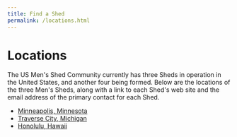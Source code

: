 ```yaml
---
title: Find a Shed
permalink: /locations.html
---
```

# Locations
The US Men's Shed Community currently has three Sheds in operation in the United States, and another four being formed. Below are the locations of the three Men's Sheds, along with a link to each Shed's web site and the email address of the primary contact for each Shed.

* [Minneapolis, Minnesota](Minneapolis,%20Minnesota.yaml)
* [Traverse City, Michigan](Traverse%20City,%20Michigan.yaml)
* [Honolulu, Hawaii](Honolulu,%20CHawaii.yaml)
